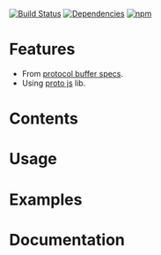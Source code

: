 [![Build Status](https://travis-ci.org/fairway-digital/shaft.svg?branch=master)](https://travis-ci.org/fairway-digital/shaft)
[![Dependencies](https://david-dm.org/fairway-digital/shaft.svg)](https://david-dm.org/fairway-digital/shaft)
[![npm](https://img.shields.io/npm/v/shaft.js.svg)](https://www.npmjs.com/package/shaft.js)


# Features

  * From [protocol buffer specs](https://developers.google.com/protocol-buffers/).
  * Using [proto js](http://dcode.io/protobuf.js/) lib.

# Contents

# Usage

# Examples

# Documentation


